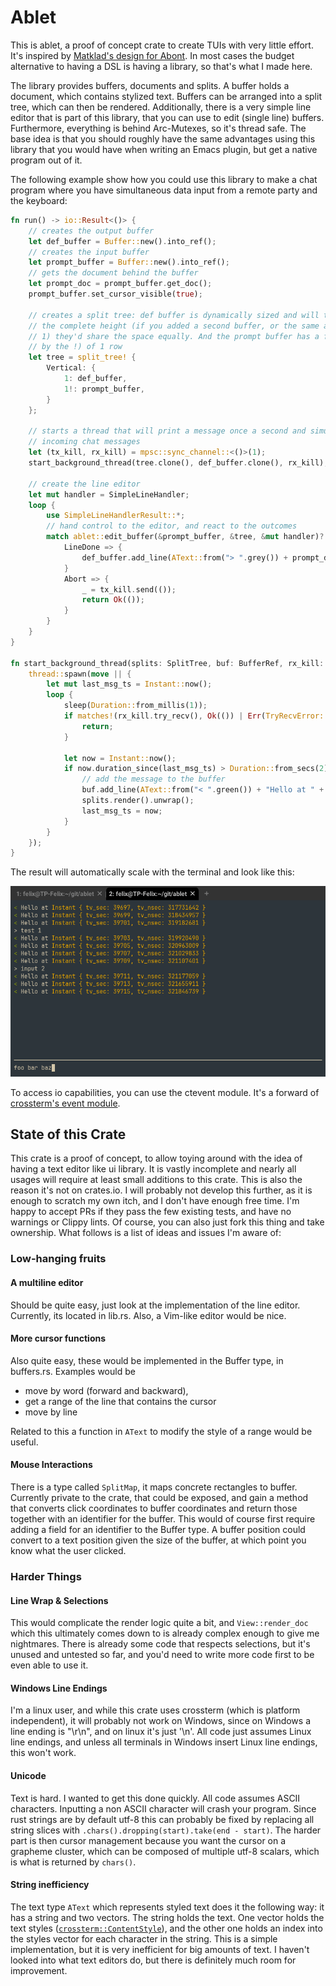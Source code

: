 # Ablet

This is ablet, a proof of concept crate to create TUIs with very little effort.
It's inspired by [Matklad's design for Abont](https://github.com/matklad/abont).
In most cases the budget alternative to having a DSL is having a library, so that's
what I made here. 

The library provides buffers, documents and splits. A buffer holds a document,
which contains stylized text. Buffers can be arranged into a split tree, which can then
be rendered. Additionally, there is a very simple line editor that is part of this 
library, that you can use to edit (single line) buffers. Furthermore, everything
is behind Arc-Mutexes, so it's thread safe. The base idea is that you should roughly
have the same advantages using this library that you would have when writing an Emacs
plugin, but get a native program out of it.

The following example show how you could 
use this library to make a chat program where you have simultaneous data input from
a remote party and the keyboard:


```rust
fn run() -> io::Result<()> {
    // creates the output buffer
    let def_buffer = Buffer::new().into_ref();
    // creates the input buffer
    let prompt_buffer = Buffer::new().into_ref();
    // gets the document behind the buffer
    let prompt_doc = prompt_buffer.get_doc();
    prompt_buffer.set_cursor_visible(true);

    // creates a split tree: def buffer is dynamically sized and will take
    // the complete height (if you added a second buffer, or the same again, also with
    // 1) they'd share the space equally. And the prompt buffer has a fixed size (implied
    // by the !) of 1 row
    let tree = split_tree! {
        Vertical: {
            1: def_buffer,
            1!: prompt_buffer,
        }
    };

    // starts a thread that will print a message once a second and simulate asynchronously 
    // incoming chat messages
    let (tx_kill, rx_kill) = mpsc::sync_channel::<()>(1);
    start_background_thread(tree.clone(), def_buffer.clone(), rx_kill);

    // create the line editor
    let mut handler = SimpleLineHandler;
    loop {
        use SimpleLineHandlerResult::*;
        // hand control to the editor, and react to the outcomes
        match ablet::edit_buffer(&prompt_buffer, &tree, &mut handler)? {
            LineDone => {
                def_buffer.add_line(AText::from("> ".grey()) + prompt_doc.take());
            }
            Abort => {
                _ = tx_kill.send(());
                return Ok(());
            }
        }
    }
}

fn start_background_thread(splits: SplitTree, buf: BufferRef, rx_kill: Receiver<()>) {
    thread::spawn(move || {
        let mut last_msg_ts = Instant::now();
        loop {
            sleep(Duration::from_millis(1));
            if matches!(rx_kill.try_recv(), Ok(()) | Err(TryRecvError::Disconnected)) {
                return;
            }

            let now = Instant::now();
            if now.duration_since(last_msg_ts) > Duration::from_secs(2) {
                // add the message to the buffer
                buf.add_line(AText::from("< ".green()) + "Hello at " + format!("{now:?}").yellow());
                splits.render().unwrap();
                last_msg_ts = now;
            }
        }
    });
}
```

The result will automatically scale with the terminal and look like this:

![screenshot of the fake chat example](./fake_chat.png)

To access io capabilities, you can use the ctevent module. It's a forward of 
[crossterm's event module](https://docs.rs/crossterm/latest/crossterm/event/index.html).

## State of this Crate

This crate is a proof of concept, to allow toying around with the idea of having
a text editor like ui library. It is vastly incomplete and nearly all usages will
require at least small additions to this crate. This is also the reason it's not on
crates.io. I will probably not develop this further, as it is enough to scratch my 
own itch, and I don't have enough free time. I'm happy to accept PRs if they
pass the few existing tests, and have no warnings or Clippy lints. Of course, 
you can also just fork this thing and take ownership. What follows is a list
of ideas and issues I'm aware of:


### Low-hanging fruits

#### A multiline editor

Should be quite easy, just look at the implementation of the line editor. Currently,
its located in lib.rs. Also, a Vim-like editor would be nice.

#### More cursor functions

Also quite easy, these would be implemented in the Buffer type, in buffers.rs. Examples
would be 
- move by word (forward and backward),
- get a range of the line that contains the cursor 
- move by line

Related to this a function in `AText` to modify the style of a range would be useful.

#### Mouse Interactions

There is a type called `SplitMap`, it maps concrete rectangles to buffer.
Currently private to the crate, that could be exposed, and gain a method that
converts click coordinates to buffer coordinates and return those together with
an identifier for the buffer. This would of course first require adding a field
for an identifier to the Buffer type. A buffer position could convert to a text
position given the size of the buffer, at which point you know what the user
clicked.

### Harder Things

#### Line Wrap & Selections

This would complicate the render logic quite a bit, and `View::render_doc` which this
ultimately comes down to is already complex enough to give me nightmares.
There is already some code that respects selections, but it's unused and untested so far,
and you'd need to write more code first to be even able to use it.

#### Windows Line Endings

I'm a linux user, and while this crate uses crossterm (which is platform independent),
it will probably not work on Windows, since on Windows a line ending is "\r\n", and on linux
it's just '\n'. All code just assumes Linux line endings, and unless all terminals in 
Windows insert Linux line endings, this won't work.

#### Unicode

Text is hard. I wanted to get this done quickly. All code assumes ASCII characters. 
Inputting a non ASCII character will crash your program. Since rust strings are by default
utf-8 this can probably be fixed by replacing all string slices with 
`.chars().dropping(start).take(end - start)`. The harder part is then cursor management
because you want the cursor on a grapheme cluster, which can be composed of multiple
utf-8 scalars, which is what is returned by `chars()`.

#### String inefficiency

The text type `AText` which represents styled text does it the following way:
it has a string and two vectors. The string holds the text. One vector holds
the text styles 
([`crossterm::ContentStyle`](https://docs.rs/crossterm/latest/crossterm/style/struct.ContentStyle.html)), 
and the other one holds an index into the styles vector for
each character in the string. This is a simple implementation, but it is very
inefficient for big amounts of text. I haven't looked into what text editors
do, but there is definitely much room for improvement.

